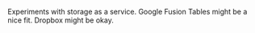 Experiments with storage as a service.
Google Fusion Tables might be a nice fit.
Dropbox might be okay.